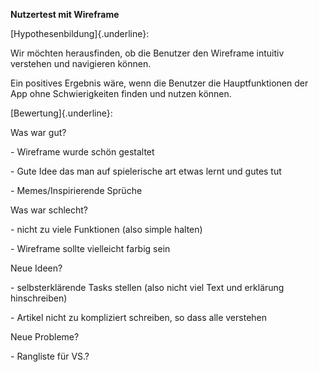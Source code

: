 **Nutzertest mit Wireframe**

[Hypothesenbildung]{.underline}:

Wir möchten herausfinden, ob die Benutzer den Wireframe intuitiv
verstehen und navigieren können.

Ein positives Ergebnis wäre, wenn die Benutzer die Hauptfunktionen der
App ohne Schwierigkeiten finden und nutzen können.

[Bewertung]{.underline}:

Was war gut?

\- Wireframe wurde schön gestaltet

\- Gute Idee das man auf spielerische art etwas lernt und gutes tut

\- Memes/Inspirierende Sprüche

Was war schlecht?

\- nicht zu viele Funktionen (also simple halten)

\- Wireframe sollte vielleicht farbig sein

Neue Ideen?

\- selbsterklärende Tasks stellen (also nicht viel Text und erklärung
hinschreiben)

\- Artikel nicht zu kompliziert schreiben, so dass alle verstehen

Neue Probleme?

\- Rangliste für VS.?
